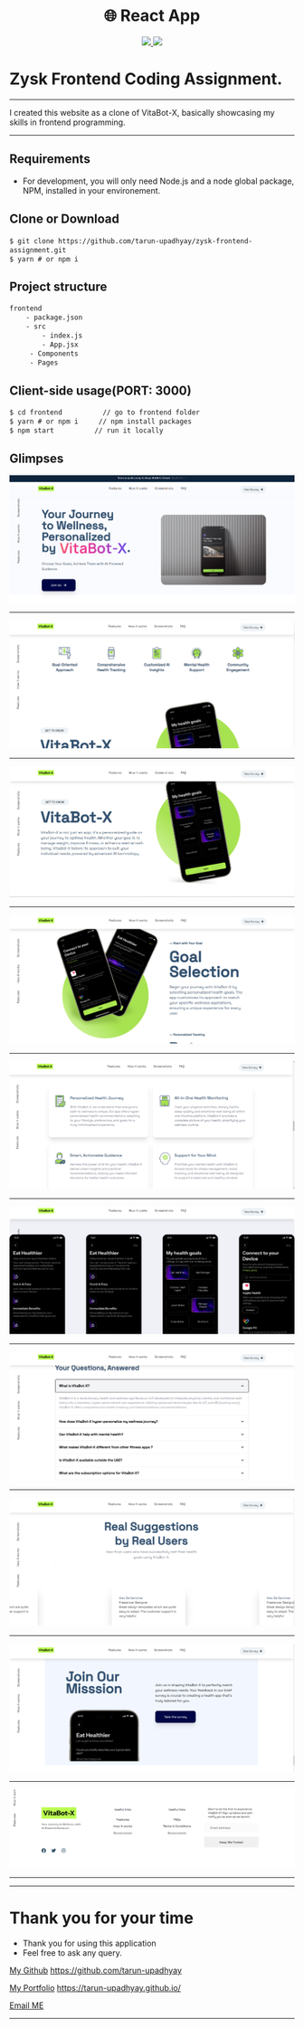 <h1 align="center">
🌐 React App
</h1>
<p align="center">
   <a href="https://github.com/amazingandyyy/mern/blob/master/LICENSE">
      <img src="https://img.shields.io/badge/License-MIT-green.svg" />
   </a>
   <a href="https://circleci.com/gh/amazingandyyy/mern">
      <img src="https://circleci.com/gh/amazingandyyy/mern.svg?style=svg" />
   </a>
</p>

# Zysk Frontend Coding Assignment.

---

I created this website as a clone of VitaBot-X, basically showcasing my skills in frontend programming.

---

## Requirements

- For development, you will only need Node.js and a node global package, NPM, installed in your environement.


## Clone or Download

```terminal
$ git clone https://github.com/tarun-upadhyay/zysk-frontend-assignment.git
$ yarn # or npm i
```

## Project structure

```terminal
frontend
    - package.json
    - src
        - index.js
        - App.jsx
     - Components
     - Pages

```

## Client-side usage(PORT: 3000)

```terminal
$ cd frontend          // go to frontend folder
$ yarn # or npm i     // npm install packages
$ npm start          // run it locally
```
## Glimpses
![Alt text](./repoImg/image.png)

---
![Alt text](./repoImg/image-1.png)

---


![Alt text](./repoImg/image-2.png)

---

![Alt text](./repoImg/image-3.png)

---

![Alt text](./repoImg/image-4.png)

---

![Alt text](./repoImg/image-5.png)

---

![Alt text](./repoImg/image-6.png)

---

![Alt text](./repoImg/image-7.png)

---

![Alt text](./repoImg/image-8.png)

---

![Alt text](./repoImg/image-9.png)

---
---
# Thank you for your time 
-   Thank you for using this application
-   Feel free to ask any query.

[My Github](https://github.com/tarun-upadhyay)
https://github.com/tarun-upadhyay

[My Portfolio](https://tarun-upadhyay.github.io/)
https://tarun-upadhyay.github.io/

[Email ME](mailto:tarunu88@gmail.com)

---